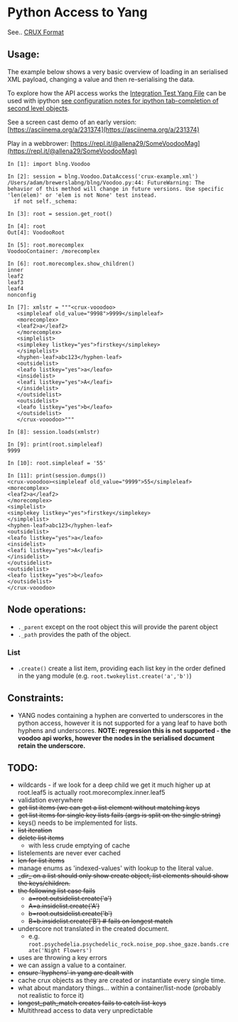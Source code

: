 # Python Access to Yang

See.. [CRUX Format](Crux-Yang-Representation.md)

## Usage:

The example below shows a very basic overview of loading in an serialised XML payload, changing a value and then re-serialising the data.

To explore how the API access works the [Integration Test Yang File](yang/integrationtest.yang) can be used with ipython [see configuration notes for ipython tab-completion of second level objects](ipython/README.md).

See a screen cast demo of an early version: [https://asciinema.org/a/231374](https://asciinema.org/a/231374)

Play in a webbrower: [https://repl.it/@allena29/SomeVoodooMag](https://repl.it/@allena29/SomeVoodooMag)


```
In [1]: import blng.Voodoo

In [2]: session = blng.Voodoo.DataAccess('crux-example.xml')
/Users/adam/brewerslabng/blng/Voodoo.py:44: FutureWarning: The behavior of this method will change in future versions. Use specific 'len(elem)' or 'elem is not None' test instead.
  if not self._schema:

In [3]: root = session.get_root()

In [4]: root
Out[4]: VoodooRoot

In [5]: root.morecomplex
VoodooContainer: /morecomplex

In [6]: root.morecomplex.show_children()
inner
leaf2
leaf3
leaf4
nonconfig

In [7]: xmlstr = """<crux-vooodoo>
   <simpleleaf old_value="9998">9999</simpleleaf>
   <morecomplex>
   <leaf2>a</leaf2>
   </morecomplex>
   <simplelist>
   <simplekey listkey="yes">firstkey</simplekey>
   </simplelist>
   <hyphen-leaf>abc123</hyphen-leaf>
   <outsidelist>
   <leafo listkey="yes">a</leafo>
   <insidelist>
   <leafi listkey="yes">A</leafi>
   </insidelist>
   </outsidelist>
   <outsidelist>
   <leafo listkey="yes">b</leafo>
   </outsidelist>
   </crux-vooodoo>"""

In [8]: session.loads(xmlstr)

In [9]: print(root.simpleleaf)
9999

In [10]: root.simpleleaf = '55'

In [11]: print(session.dumps())
<crux-vooodoo><simpleleaf old_value="9999">55</simpleleaf>
<morecomplex>
<leaf2>a</leaf2>
</morecomplex>
<simplelist>
<simplekey listkey="yes">firstkey</simplekey>
</simplelist>
<hyphen-leaf>abc123</hyphen-leaf>
<outsidelist>
<leafo listkey="yes">a</leafo>
<insidelist>
<leafi listkey="yes">A</leafi>
</insidelist>
</outsidelist>
<outsidelist>
<leafo listkey="yes">b</leafo>
</outsidelist>
</crux-vooodoo>

```


## Node operations:

 - `._parent` except on the root object this will provide the parent object
 - `._path` provides the path of the object.

### List

 - `.create()` create a list item, providing each list key in the order defined in the yang module (e.g. `root.twokeylist.create('a','b')`)





## Constraints:

 - YANG nodes containing a hyphen are converted to underscores in the python access, however it is not supported for a yang leaf to have both hyphens and underscores. **NOTE: regression this is not supported - the voodoo api works, however the nodes in the serialised document retain the underscore.**


## TODO:

- wildcards - if we look for a deep child we get it much higher up at root.leaf5 is actually root.morecomplex.inner.leaf5
- validation everywhere
- ~~get list items (we can get a list element without matching keys~~
- ~~get list items for single key lists fails (args is split on the single string)~~
- keys() needs to be implemented for lists.
- ~~list iteration~~
- ~~delete list items~~
  - with less crude emptying of cache
- listelements are never ever cached
- ~~len for list items~~
- manage enums as 'indexed-values' with lookup to the literal value.
- ~~\__dir__ on a list should only show create object, list elements should show the keys/children.~~
- ~~the following list case fails~~
  - ~~a=root.outsidelist.create('a')~~
  - ~~A=a.insidelist.create('A')~~
  - ~~b=root.outsidelist.create('b')~~
  - ~~B=b.insidelist.create('B') # fails on longest match~~
- underscore not translated in the created document.
  - e.g. `root.psychedelia.psychedelic_rock.noise_pop.shoe_gaze.bands.create('Night Flowers')`
- uses are throwing a key errors
- we can assign a value to a container.
- ~~ensure 'hyphens' in yang are dealt with~~
- cache crux objects as they are created  or instantiate every single time.
- what about mandatory things... within a container/list-node (probably not realistic to force it)
- ~~longest_path_match creates fails to catch list-keys~~
- Multithread access to data very unpredictable
